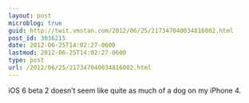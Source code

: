 ```yaml
---
layout: post
microblog: true
guid: http://twit.vmstan.com/2012/06/25/217347040034816002.html
post_id: 3036215
date: 2012-06-25T14:02:27-0600
lastmod: 2012-06-25T14:02:27-0600
type: post
url: /2012/06/25/217347040034816002.html
---
```

iOS 6 beta 2 doesn’t seem like quite as much of a dog on my iPhone 4.
